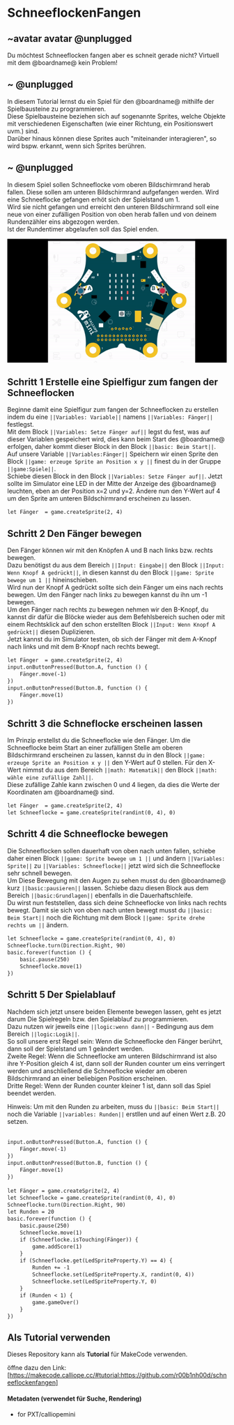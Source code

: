# SchneeflockenFangen
## ~avatar avatar @unplugged
Du möchtest Schneeflocken fangen aber es schneit gerade nicht? Virtuell mit dem @boardname@ kein Problem!


## ~ @unplugged
In diesem Tutorial lernst du ein Spiel für den @boardname@ mithilfe der Spielbausteine zu programmieren. <br>
Diese Spielbausteine beziehen sich auf sogenannte Sprites, welche Objekte mit verschiedenen Eigenschaften (wie einer Richtung, ein Positionswert uvm.) sind. <br>
Darüber hinaus können diese Sprites auch "miteinander interagieren", so wird bspw. erkannt, wenn sich  Sprites berühren.

## ~ @unplugged
In diesem Spiel sollen Schneeflocke vom oberen Bildschirmrand herab fallen. Diese sollen am unteren Bildschirmrand aufgefangen werden. Wird eine Schneeflocke gefangen erhöt sich der Spielstand um 1. <br>
Wird sie nicht gefangen und erreicht den unteren Bildschirmrand soll eine neue von einer zufälligen Position von oben herab fallen und von deinem Rundenzähler eins abgezogen werden. <br>
Ist der Rundentimer abgelaufen soll das Spiel enden. <br>

![SchneeflockenFangen](https://github.com/r00b1nh00d/schneeflockenfangen/blob/master/SchneeflockenFangen.gif?raw=true)

## Schritt 1 Erstelle eine Spielfigur zum fangen der Schneeflocken
Beginne damit eine Spielfigur zum fangen der Schneeflocken zu erstellen indem du eine ``||Variables: Variable||`` namens ``||Variables: Fänger||`` festlegst. <br>
Mit dem Block ``||Variables: Setze Fänger auf||`` legst du fest, was auf dieser Variablen gespeichert wird, dies kann beim Start des @boardname@ erfolgen, daher kommt dieser Block in den Block ``||basic: Beim Start||``. <br>
Auf unsere Variable ``||Variables:Fänger||`` Speichern wir einen Sprite den Block ``||game: erzeuge Sprite an Position x y ||`` finest du in der Gruppe ``||game:Spiele||``. <br>
Schiebe diesen Block in den Block ``||Variables: Setze Fänger auf||``. Jetzt sollte im Simulator eine LED in der Mitte der Anzeige des @boardname@ leuchten, eben an der Position x=2 und y=2. Ändere nun den Y-Wert auf 4 um den Sprite am unteren Bildschirmrand erscheinen zu lassen.

```blocks
let Fänger  = game.createSprite(2, 4)
```

## Schritt 2 Den Fänger bewegen
Den Fänger können wir mit den Knöpfen A und B nach links bzw. rechts bewegen. <br>
Dazu benötigst du aus dem Bereich ``||Input: Eingabe||`` den Block ``||Input: Wenn Knopf A gedrückt||``, in diesen kannst du den Block ``||game: Sprite bewege um 1 ||`` hineinschieben. <br>
Wird nun der Knopf A gedrückt sollte sich dein Fänger um eins nach rechts bewegen. Um den Fänger nach links zu bewegen kannst du ihn um -1 bewegen. <br>
Um den Fänger nach rechts zu bewegen nehmen wir den B-Knopf, du kannst dir dafür die Blöcke wieder aus dem Befehlsbereich suchen oder mit einem Rechtsklick auf den schon erstellten Block ``||Input: Wenn Knopf A gedrückt||`` diesen Duplizieren. <br>
Jetzt kannst du im Simulator testen, ob sich der Fänger mit dem A-Knopf nach links und mit dem B-Knopf nach rechts bewegt.


```blocks
let Fänger  = game.createSprite(2, 4)
input.onButtonPressed(Button.A, function () {
    Fänger.move(-1)
})
input.onButtonPressed(Button.B, function () {
    Fänger.move(1)
})
```

## Schritt 3 die Schneflocke erscheinen lassen
Im Prinzip erstellst du die Schneeflocke wie den Fänger.
Um die Schneeflocke beim Start an einer zufälligen Stelle am oberen Bildschirmrand erscheinen zu lassen, kannst du in den Block  ``||game: erzeuge Sprite an Position x y ||`` den Y-Wert auf 0 stellen. Für den X-Wert nimmst du aus dem Bereich ``||math: Matematik||`` den Block ``||math: wähle eine zufällige Zahl||``. <br>
Diese zufällige Zahle kann zwischen 0 und 4 liegen, da dies die Werte der Koordinaten am @boardname@ sind. 

```blocks
let Fänger  = game.createSprite(2, 4)
let Schneeflocke = game.createSprite(randint(0, 4), 0)
```

## Schritt 4 die Schneeflocke bewegen
Die Schneeflocken sollen dauerhaft von oben nach unten fallen, schiebe daher einen Block ``||game: Sprite bewege um 1 ||`` und ändern ``||Variables: Sprite||`` zu ``||Variables: Schneeflocke||`` jetzt wird sich die Schneeflocke sehr schnell bewegen. <br>
Um Diese Bewegung mit den Augen zu sehen musst du den @boardname@ kurz ``||basic:pausieren||`` lassen. Schiebe dazu diesen Block aus dem Bereich ``||basic:Grundlagen||`` ebenfalls in die Dauerhaftschleife. <br>
Du wirst nun feststellen, dass sich deine Schneeflocke von links nach rechts bewegt. Damit sie sich von oben nach unten bewegt musst du ``||basic: Beim Start||`` noch die Richtung mit dem Block ``||game: Sprite drehe rechts um ||`` ändern.

```blocks
let Schneeflocke = game.createSprite(randint(0, 4), 0)
Schneeflocke.turn(Direction.Right, 90)
basic.forever(function () {
    basic.pause(250)
    Schneeflocke.move(1)
})
```

## Schritt 5 Der Spielablauf
Nachdem sich jetzt unsere beiden Elemente bewegen lassen, geht es jetzt darum Die Spielregeln bzw. den Spielablauf zu programmieren. <br>
Dazu nutzen wir jeweils eine ``||logic:wenn dann||`` - Bedingung aus dem Bereich  ``||logic:Logik||``. <br>
So soll unsere erst Regel sein: Wenn die Schneeflocke den Fänger berührt, dann soll der Spielstand um 1 geändert werden. <br>
Zweite Regel: Wenn die Schneeflocke am unteren Bildschirmrand ist also ihre Y-Position gleich 4 ist, dann soll der Runden counter um eins verringert werden und anschließend die Schneeflocke wieder am oberen Bildschirmrand an einer beliebigen Position erscheinen. <br>
Dritte Regel: Wenn der Runden counter kleiner 1 ist, dann soll das Spiel beendet werden. <br>

Hinweis: Um mit den Runden zu arbeiten, muss du ``||basic: Beim Start||`` noch die Variable ``||variables: Runden||`` erstllen und auf einen Wert z.B. 20 setzen.

```blocks

input.onButtonPressed(Button.A, function () {
    Fänger.move(-1)
})
input.onButtonPressed(Button.B, function () {
    Fänger.move(1)
})

let Fänger = game.createSprite(2, 4)
let Schneeflocke = game.createSprite(randint(0, 4), 0)
Schneeflocke.turn(Direction.Right, 90)
let Runden = 20
basic.forever(function () {
    basic.pause(250)
    Schneeflocke.move(1)
    if (Schneeflocke.isTouching(Fänger)) {
        game.addScore(1)
    }
    if (Schneeflocke.get(LedSpriteProperty.Y) == 4) {
        Runden += -1
        Schneeflocke.set(LedSpriteProperty.X, randint(0, 4))
        Schneeflocke.set(LedSpriteProperty.Y, 0)
    }
    if (Runden < 1) {
        game.gameOver()
    }
})

```


## Als Tutorial verwenden

Dieses Repository kann als **Tutorial** für MakeCode verwenden.

öffne dazu den Link: [https://makecode.calliope.cc/#tutorial:https://github.com/r00b1nh00d/schneeflockenfangen]



#### Metadaten (verwendet für Suche, Rendering)

* for PXT/calliopemini
<script src="https://makecode.com/gh-pages-embed.js"></script><script>makeCodeRender("{{ site.makecode.home_url }}", "{{ site.github.owner_name }}/{{ site.github.repository_name }}");</script>
